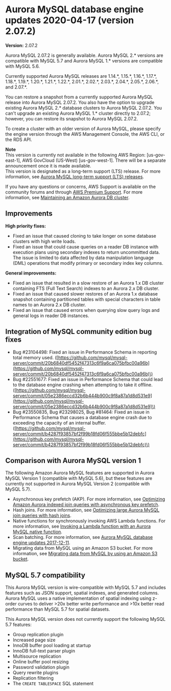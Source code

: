 # Aurora MySQL database engine updates 2020\-04\-17 \(version 2\.07\.2\)<a name="AuroraMySQL.Updates.2072"></a>

**Version:** 2\.07\.2

Aurora MySQL 2\.07\.2 is generally available\. Aurora MySQL 2\.\* versions are compatible with MySQL 5\.7 and Aurora MySQL 1\.\* versions are compatible with MySQL 5\.6\.

 Currently supported Aurora MySQL releases are 1\.14\.\*, 1\.15\.\*, 1\.16\.\*, 1\.17\.\*, 1\.18\.\*, 1\.19\.\*, 1\.20\.\*, 1\.21\.\*, 1\.22\.\*, 2\.01\.\*, 2\.02\.\*, 2\.03\.\*, 2\.04\.\*, 2\.05\.\*, 2\.06\.\*, and 2\.07\.\*\. 

 You can restore a snapshot from a currently supported Aurora MySQL release into Aurora MySQL 2\.07\.2\. You also have the option to upgrade existing Aurora MySQL 2\.\* database clusters to Aurora MySQL 2\.07\.2\. You can't upgrade an existing Aurora MySQL 1\.\* cluster directly to 2\.07\.2; however, you can restore its snapshot to Aurora MySQL 2\.07\.2\. 

 To create a cluster with an older version of Aurora MySQL, please specify the engine version through the AWS Management Console, the AWS CLI, or the RDS API\. 

**Note**  
 This version is currently not available in the following AWS Region: \[us\-gov\-east\-1\], AWS GovCloud \(US\-West\) \[us\-gov\-west\-1\]\. There will be a separate announcement once it is made available\.   
 This version is designated as a long\-term support \(LTS\) release\. For more information, see [Aurora MySQL long\-term support \(LTS\) releases](AuroraMySQL.Updates.Versions.md#AuroraMySQL.Updates.LTS)\. 

If you have any questions or concerns, AWS Support is available on the community forums and through [AWS Premium Support](http://aws.amazon.com/support)\. For more information, see [Maintaining an Amazon Aurora DB cluster](USER_UpgradeDBInstance.Maintenance.md)\.

## Improvements<a name="AuroraMySQL.Updates.2072.Improvements"></a>

 **High priority fixes:** 
+  Fixed an issue that caused cloning to take longer on some database clusters with high write loads\. 
+  Fixed an issue that could cause queries on a reader DB instance with execution plans using secondary indexes to return uncommitted data\. The issue is limited to data affected by data manipulation language \(DML\) operations that modify primary or secondary index key columns\. 

 **General improvements:** 
+  Fixed an issue that resulted in a slow restore of an Aurora 1\.x DB cluster containing FTS \(Full Text Search\) indexes to an Aurora 2\.x DB cluster\. 
+  Fixed an issue that caused slower restores of an Aurora 1\.x database snapshot containing partitioned tables with special characters in table names to an Aurora 2\.x DB cluster\. 
+  Fixed an issue that caused errors when querying slow query logs and general logs in reader DB instances\. 

## Integration of MySQL community edition bug fixes<a name="AuroraMySQL.Updates.2072.Patches"></a>
+  Bug \#23104498: Fixed an issue in Performance Schema in reporting total memory used\. \([https://github.com/mysql/mysql-server/commit/20b6840df5452f47313c6f9a6ca075bfbc00a96b](https://github.com/mysql/mysql-server/commit/20b6840df5452f47313c6f9a6ca075bfbc00a96b)\) 
+  Bug \#22551677: Fixed an issue in Performance Schema that could lead to the database engine crashing when attempting to take it offline\. \([https://github.com/mysql/mysql-server/commit/05e2386eccd32b6b444b900c9f8a87a1d8d531e9](https://github.com/mysql/mysql-server/commit/05e2386eccd32b6b444b900c9f8a87a1d8d531e9)\) 
+  Bug \#23550835, Bug \#23298025, Bug \#81464: Fixed an issue in Performance Schema that causes a database engine crash due to exceeding the capacity of an internal buffer\. \([https://github.com/mysql/mysql-server/commit/b4287f93857bf2f99b18fd06f555bbe5b12debfc](https://github.com/mysql/mysql-server/commit/b4287f93857bf2f99b18fd06f555bbe5b12debfc)\) 

## Comparison with Aurora MySQL version 1<a name="AuroraMySQL.Updates.2072.Compare56"></a>

The following Amazon Aurora MySQL features are supported in Aurora MySQL Version 1 \(compatible with MySQL 5\.6\), but these features are currently not supported in Aurora MySQL Version 2 \(compatible with MySQL 5\.7\)\.
+ Asynchronous key prefetch \(AKP\)\. For more information, see [Optimizing Amazon Aurora indexed join queries with asynchronous key prefetch](AuroraMySQL.BestPractices.md#Aurora.BestPractices.AKP)\.
+ Hash joins\. For more information, see [Optimizing large Aurora MySQL join queries with hash joins](AuroraMySQL.BestPractices.md#Aurora.BestPractices.HashJoin)\.
+ Native functions for synchronously invoking AWS Lambda functions\. For more information, see [Invoking a Lambda function with an Aurora MySQL native function](AuroraMySQL.Integrating.Lambda.md#AuroraMySQL.Integrating.NativeLambda)\.
+ Scan batching\. For more information, see [Aurora MySQL database engine updates 2017\-12\-11](AuroraMySQL.Updates.20171211.md)\.
+ Migrating data from MySQL using an Amazon S3 bucket\. For more information, see [Migrating data from MySQL by using an Amazon S3 bucket](AuroraMySQL.Migrating.ExtMySQL.md#AuroraMySQL.Migrating.ExtMySQL.S3)\.

## MySQL 5\.7 compatibility<a name="AuroraMySQL.Updates.2072.Compatibility"></a>

This Aurora MySQL version is wire\-compatible with MySQL 5\.7 and includes features such as JSON support, spatial indexes, and generated columns\. Aurora MySQL uses a native implementation of spatial indexing using z\-order curves to deliver >20x better write performance and >10x better read performance than MySQL 5\.7 for spatial datasets\.

This Aurora MySQL version does not currently support the following MySQL 5\.7 features:
+ Group replication plugin
+ Increased page size
+ InnoDB buffer pool loading at startup
+ InnoDB full\-text parser plugin
+ Multisource replication
+ Online buffer pool resizing
+ Password validation plugin
+ Query rewrite plugins
+ Replication filtering
+ The `CREATE TABLESPACE` SQL statement